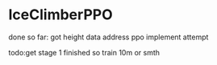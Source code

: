 # IceClimberPPO

done so far:
got height data address
ppo implement attempt

todo:get stage 1 finished so train 10m or smth
